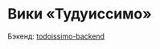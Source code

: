 # Вики «Тудуиссимо»

Бэкенд: [todoissimo-backend](https://github.com/vsevolod-skripnik/todoissimo-backend)
